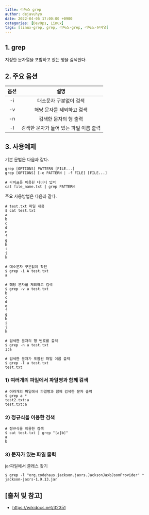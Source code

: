 ```yaml
---
title: 리눅스 grep
author: dejavuhyo
date: 2022-04-06 17:00:00 +0900
categories: [DevOps, Linux]
tags: [linux-grep, grep, 리눅스-grep, 리눅스-문자열]
---
```


## 1. grep
지정한 문자열을 포함하고 있는 행을 검색한다.

## 2. 주요 옵션

| 옵션 | 설명 |
|:-----:|:-----:|
| -i | 대소문자 구분없이 검색 |
| -v | 해당 문자를 제외하고 검색 |
| -n | 검색한 문자의 행 출력 |
| -l | 검색한 문자가 들어 있는 파일 이름 출력 |

## 3. 사용예제
기본 문법은 다음과 같다.

```text
grep [OPTIONS] PATTERN [FILE...]
grep [OPTIONS] [-e PATTERN | -f FILE] [FILE...]

# 파이프를 이용한 데이터 입력
cat file_name.txt | grep PATTERN
```

주요 사용방법은 다음과 같다.

```shell
# test.txt 파일 내용
$ cat test.txt
a
b
c
d
e
f
g
h
i
j
k

# 대소문자 구분없이 확인
$ grep -i A test.txt
a

# 해당 문자를 제외하고 검색
$ grep -v a test.txt
b
c
d
e
f
g
h
i
j
k

# 검색한 문자의 행 번호를 출력
$ grep -n a test.txt
1:a

# 검색한 문자가 포함된 파일 이름 출력
$ grep -l a test.txt
test.txt
```

### 1) 여러개의 파일에서 파일명과 함께 검색

```shell
# 여러개의 파일에서 파일명과 함께 검색한 문자 출력
$ grep a *
test2.txt:a
test.txt:a
```

### 2) 정규식을 이용한 검색

```shell
# 정규식을 이용한 검색
$ cat test.txt | grep "[a|b]"
a
b
```

### 3) 문자가 있는 파일 출력
jar파일에서 클래스 찾기

```shell
$ grep -l "org.codehaus.jackson.jaxrs.JacksonJaxbJsonProvider" * 
jackson-jaxrs-1.9.13.jar
```

## [출처 및 참고]
* <https://wikidocs.net/32351>
